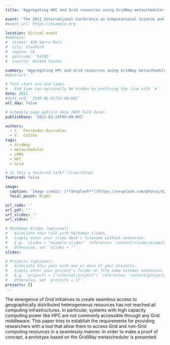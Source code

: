 ```yaml
---
title: 'Aggregating HPC and Grid resources using GridWay metascheduler'

event: 'The 2011 International Conference on Computational Science and Its Applications (ICCSA 2011) '
#event_url: https://example.org

location: Virtual event
#address:
#  street: 450 Serra Mall
#  city: Stanford
#  region: CA
#  postcode: '94305'
#  country: United States

summary: 'Aggregating HPC and Grid resources using GridWay metascheduler'
#abstract: ''

# Talk start and end times.
#   End time can optionally be hidden by prefixing the line with `#`.
date: 2011
#date_end: '2030-06-01T15:00:00Z'
all_day: false

# Schedule page publish date (NOT talk date).
publishDate: '2022-03-24T00:00:00Z'

authors: 
  - C.  Fernández-Quiruelas
  - V.  Cofiño
tags: 
  - GridWay
  - metascheduler
  - LRMS
  - HPC
  - Grid

# Is this a featured talk? (true/false)
featured: false

image:
  caption: 'Image credit: [**Unsplash**](https://unsplash.com/photos/bzdhc5b3Bxs)'
  focal_point: Right

url_code: ''
url_pdf: ''
url_slides: ''
url_video: ''

# Markdown Slides (optional).
#   Associate this talk with Markdown slides.
#   Simply enter your slide deck's filename without extension.
#   E.g. `slides = "example-slides"` references `content/slides/example-slides.md`.
#   Otherwise, set `slides = ""`.
slides:

# Projects (optional).
#   Associate this post with one or more of your projects.
#   Simply enter your project's folder or file name without extension.
#   E.g. `projects = ["internal-project"]` references `content/project/deep-learning/index.md`.
#   Otherwise, set `projects = []`.
projects: []
---
```


<p>The emergence of Grid initiatives to create seamless access to geographically distributed heterogeneous resources has not reached all computing infrastructures. In particular, systems with high capacity computing power like HPC are not commonly accessible through any Grid middleware. This paper tries to establish the requirements for providing researchers with a tool that allow them to access Grid and non-Grid computing resources in a seamlessly manner. In order to make a proof of concept, a prototype based on the GridWay metascheduler is presented.</p>
